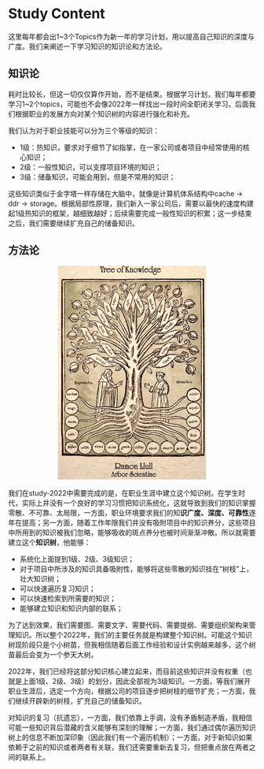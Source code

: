 # Study Content

这里每年都会出1~3个Topics作为新一年的学习计划，用以提高自己知识的深度与广度。我们来阐述一下学习知识的知识论和方法论。

## 知识论

耗时比较长，但这一切仅仅算作开始，而不是结束。根据学习计划，我们每年都要学习1~2个topics，可能也不会像2022年一样找出一段时间全职闭关学习。后面我们根据职业的发展方向对某个知识树的内容进行强化和补充。

我们认为对于职业技能可以分为三个等级的知识：

*   1级：热知识，要求对于细节了如指掌，在一家公司或者项目中经常使用的核心知识；
*   2级：一般性知识，可以支撑项目环境的知识；
*   3级：储备知识，可能会用到，但是不常用的知识；

这些知识类似于金字塔一样存储在大脑中，就像是计算机体系结构中cache -> ddr -> storage。根据局部性原理，我们新入一家公司后，需要以最快的速度构建起1级热知识的框架，越细致越好；后续需要完成一般性知识的积累；这一步结束之后，我们需要继续扩充自己的储备知识。

## 方法论

<div align='center'>
<img src="https://raw.githubusercontent.com/carloscn/images/main/typoraramon_llull_tree_of_knowledge.jpg" width="60%" />
</div>

我们在study-2022中需要完成的是，在职业生涯中建立这个知识树。在学生时代，实际上并没有一个良好的学习习惯把知识系统化，这就导致到我们的知识掌握零散、不可靠、太局限，一方面，职业环境要求我们的知**识广度、深度、可靠性**逐年在提高；另一方面，随着工作年限我们并没有吸附项目中的知识养分，这些项目中所用到的知识被我们忽略，能够吸收的斑点养分也被时间渐渐冲散。所以就需要建立这个**知识树**，他能够：

*   系统化上面提到1级、2级、3级知识；
*   对于项目中所涉及的知识具备吸附性，能够将这些零散的知识挂在“树枝”上，壮大知识树；
*   可以快速遍历复习知识；
*   可以快速检索到所需要的知识；
*   能够建立知识和知识内部的联系；

为了达到效果，我们需要图、需要文字、需要代码、需要提纲、需要组织架构来管理知识。所以整个2022年，我们的主要任务就是构建整个知识树。可能这个知识树现阶段只是个小树苗，但我相信随着后面工作经验和设计实例越来越多，这个树苗最后会变为一个参天大树。

2022年，我们已经将这部分知识核心建立起来，而目前这些知识并没有权重（也就是上面1级、2级、3级）的划分，因此全部视为3级知识。一方面，等我们展开职业生涯后，选定一个方向，根据公司的项目逐步把树枝的细节扩充；一方面，我们继续开辟新的树枝，扩充自己的储备知识。

对知识的复习（抗遗忘），一方面，我们依靠上手调，没有矛盾制造矛盾，我相信可能一些知识背后潜藏的含义能够有深刻的理解；一方面，我们通过偶尔遍历知识树上的信息不断加深印象（因此我们有一个遍历机制）；一方面，对于新知识如果依赖于之前的知识或者两者有关联，我们还需要重新去复习，但把重点放在两者之间的联系上。

